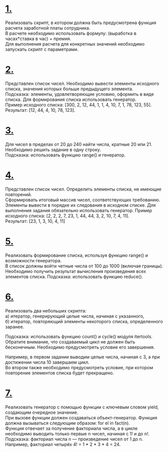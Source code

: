 # [1.](https://github.com/kornilovaap/Python_GeekBrains.ru/blob/main/Lesson_4/tasks/1.py)    
Реализовать скрипт, в котором должна быть предусмотрена функция расчета заработной платы сотрудника.    
В расчете необходимо использовать формулу: (выработка в часах*ставка в час) + премия.     
Для выполнения расчета для конкретных значений необходимо запускать скрипт с параметрами.    
    
# [2.]()     
Представлен список чисел. Необходимо вывести элементы исходного списка, значения которых больше предыдущего элемента.    
Подсказка: элементы, удовлетворяющие условию, оформить в виде списка. Для формирования списка использовать генератор.    
Пример исходного списка: [300, 2, 12, 44, 1, 1, 4, 10, 7, 1, 78, 123, 55].     
Результат: [12, 44, 4, 10, 78, 123].    
     
# [3.]()    
Для чисел в пределах от 20 до 240 найти числа, кратные 20 или 21. Необходимо решить задание в одну строку.    
Подсказка: использовать функцию range() и генератор.    
     
# [4.]()     
Представлен список чисел. Определить элементы списка, не имеющие повторений.    
Сформировать итоговый массив чисел, соответствующих требованию.     
Элементы вывести в порядке их следования в исходном списке. Для выполнения задания обязательно использовать генератор.
Пример исходного списка: [2, 2, 2, 7, 23, 1, 44, 44, 3, 2, 10, 7, 4, 11].    
Результат: [23, 1, 3, 10, 4, 11]    
     
# [5.]()    
Реализовать формирование списка, используя функцию range() и возможности генератора.    
В список должны войти четные числа от 100 до 1000 (включая границы).     
Необходимо получить результат вычисления произведения всех элементов списка.
Подсказка: использовать функцию reduce().    
    
# [6.]()     
Реализовать два небольших скрипта:    
а) итератор, генерирующий целые числа, начиная с указанного,    
б) итератор, повторяющий элементы некоторого списка, определенного заранее.     
       
Подсказка: использовать функцию count() и cycle() модуля itertools.     
Обратите внимание, что создаваемый цикл не должен быть бесконечным. Необходимо предусмотреть условие его завершения.    
    
Например, в первом задании выводим целые числа, начиная с 3, а при достижении числа 10 завершаем цикл.     
Во втором также необходимо предусмотреть условие, при котором повторение элементов списка будет прекращено.    
     
# [7.]()    
Реализовать генератор с помощью функции с ключевым словом yield, создающим очередное значение.    
При вызове функции должен создаваться объект-генератор. Функция должна вызываться следующим образом: for el in fact(n).    
Функция отвечает за получение факториала числа, а в цикле необходимо выводить только первые n чисел, начиная с 1! и до n!.    
Подсказка: факториал числа n — произведение чисел от 1 до n. Например, факториал четырёх 4! = 1 * 2 * 3 * 4 = 24.    
    
